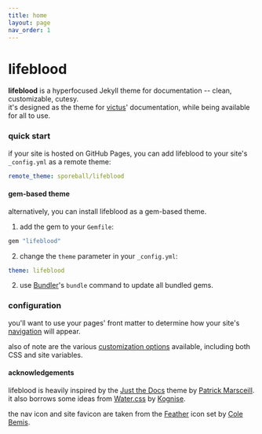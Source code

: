 ```yaml
---
title: home
layout: page
nav_order: 1
---
```


# lifeblood
**lifeblood** is a hyperfocused Jekyll theme for documentation -- clean, customizable, cutesy.\
it's designed as the theme for [victus](https://sporeball.dev/victus)' documentation, while being available for all to use.

### quick start
if your site is hosted on GitHub Pages, you can add lifeblood to your site's `_config.yml` as a remote theme:

```yml
remote_theme: sporeball/lifeblood
```

#### gem-based theme
alternatively, you can install lifeblood as a gem-based theme.
1. add the gem to your `Gemfile`:
```ruby
gem "lifeblood"
```
2. change the `theme` parameter in your `_config.yml`:
```yaml
theme: lifeblood
```
2. use [Bundler](https://bundler.io)'s `bundle` command to update all bundled gems.

### configuration
you'll want to use your pages' front matter to determine how your site's [navigation](docs/navigation) will appear.

also of note are the various [customization options](docs/customization) available, including both CSS and site variables.

#### acknowledgements
lifeblood is heavily inspired by the [Just the Docs](https://pmarsceill.github.io/just-the-docs) theme by [Patrick Marsceill](https://www.thismodernweb.com).\
it also borrows some ideas from [Water.css](https://watercss.kognise.dev) by [Kognise](https://kognise.dev).

the nav icon and site favicon are taken from the [Feather](https://feathericons.com) icon set by [Cole Bemis](https://colebemis.com).
